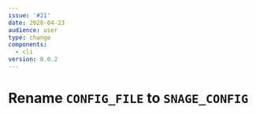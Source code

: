 ```yaml
---
issue: '#21'
date: 2020-04-23
audience: user
type: change
components:
  - cli
version: 0.0.2
---
```

# Rename `CONFIG_FILE` to `SNAGE_CONFIG`
